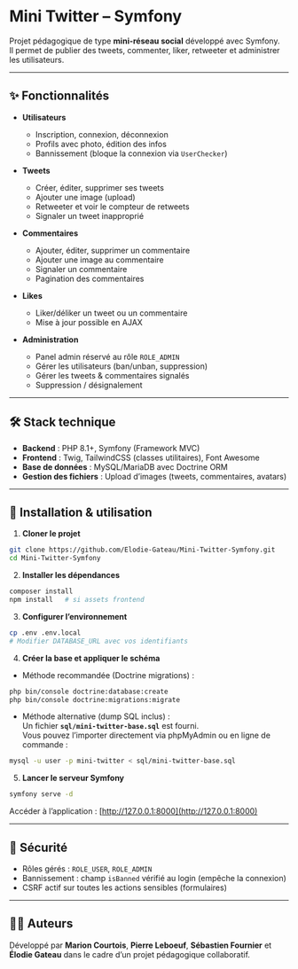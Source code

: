 # Mini Twitter – Symfony

Projet pédagogique de type **mini-réseau social** développé avec Symfony.  
Il permet de publier des tweets, commenter, liker, retweeter et administrer les utilisateurs.

---

## ✨ Fonctionnalités

- **Utilisateurs**
  - Inscription, connexion, déconnexion
  - Profils avec photo, édition des infos
  - Bannissement (bloque la connexion via `UserChecker`)

- **Tweets**
  - Créer, éditer, supprimer ses tweets
  - Ajouter une image (upload)
  - Retweeter et voir le compteur de retweets
  - Signaler un tweet inapproprié

- **Commentaires**
  - Ajouter, éditer, supprimer un commentaire
  - Ajouter une image au commentaire
  - Signaler un commentaire
  - Pagination des commentaires

- **Likes**
  - Liker/déliker un tweet ou un commentaire
  - Mise à jour possible en AJAX

- **Administration**
  - Panel admin réservé au rôle `ROLE_ADMIN`
  - Gérer les utilisateurs (ban/unban, suppression)
  - Gérer les tweets & commentaires signalés
  - Suppression / désignalement

---

## 🛠️ Stack technique

- **Backend** : PHP 8.1+, Symfony (Framework MVC)
- **Frontend** : Twig, TailwindCSS (classes utilitaires), Font Awesome
- **Base de données** : MySQL/MariaDB avec Doctrine ORM
- **Gestion des fichiers** : Upload d’images (tweets, commentaires, avatars)

---

## 🚀 Installation & utilisation

1. **Cloner le projet**
```bash
git clone https://github.com/Elodie-Gateau/Mini-Twitter-Symfony.git
cd Mini-Twitter-Symfony
```

2. **Installer les dépendances**
```bash
composer install
npm install   # si assets frontend
```

3. **Configurer l’environnement**
```bash
cp .env .env.local
# Modifier DATABASE_URL avec vos identifiants
```

4. **Créer la base et appliquer le schéma**
- Méthode recommandée (Doctrine migrations) :
```bash
php bin/console doctrine:database:create
php bin/console doctrine:migrations:migrate
```

- Méthode alternative (dump SQL inclus) :  
Un fichier **`sql/mini-twitter-base.sql`** est fourni.  
Vous pouvez l’importer directement via phpMyAdmin ou en ligne de commande :
```bash
mysql -u user -p mini-twitter < sql/mini-twitter-base.sql
```

5. **Lancer le serveur Symfony**
```bash
symfony serve -d
```

Accéder à l’application : [http://127.0.0.1:8000](http://127.0.0.1:8000)

---

## 🔐 Sécurité

- Rôles gérés : `ROLE_USER`, `ROLE_ADMIN`
- Bannissement : champ `isBanned` vérifié au login (empêche la connexion)
- CSRF actif sur toutes les actions sensibles (formulaires)

---

## 👩‍💻 Auteurs

Développé par **Marion Courtois**, **Pierre Leboeuf**, **Sébastien Fournier** et **Élodie Gateau** dans le cadre d’un projet pédagogique collaboratif.
